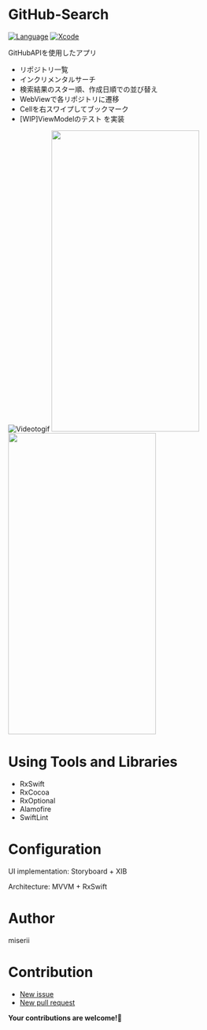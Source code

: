 # GitHub-Search
[![Language](https://img.shields.io/badge/language-Swift%205.3.2-orange.svg)](https://swift.org)
[![Xcode](https://img.shields.io/badge/Xcode-12.2-blue.svg)](https://developer.apple.com/xcode)

GitHubAPIを使用したアプリ
- リポジトリ一覧
- インクリメンタルサーチ
- 検索結果のスター順、作成日順での並び替え
- WebViewで各リポジトリに遷移
- Cellを右スワイプしてブックマーク
- [WIP]ViewModelのテスト
を実装

![Videotogif](https://user-images.githubusercontent.com/59869820/105650304-be251880-5ef6-11eb-8535-785b3320d0fe.gif)
<img src="https://user-images.githubusercontent.com/59869820/111060249-cc4aea80-84de-11eb-98ac-5c7036220ed6.png" width="300" height="610">
<img src="https://user-images.githubusercontent.com/59869820/111060257-dd93f700-84de-11eb-9785-2602a738b8ee.png" width="300" height="610">


# Using Tools and Libraries
- RxSwift
- RxCocoa
- RxOptional
- Alamofire
- SwiftLint

# Configuration
UI implementation: Storyboard + XIB

Architecture: MVVM + RxSwift

# Author
miserii

# Contribution
- [New issue](https://github.com/miserii/GitHub-Search/issues)
- [New pull request](https://github.com/miserii/GitHub-Search/pulls)

**Your contributions are welcome!:tada:**
